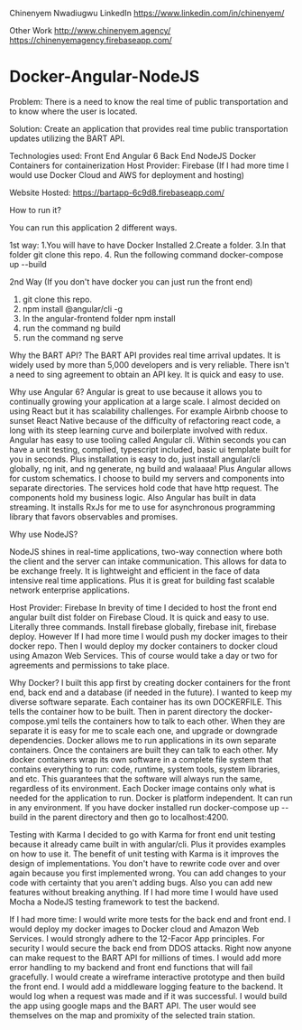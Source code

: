 Chinenyem Nwadiugwu LinkedIn
https://www.linkedin.com/in/chinenyem/

Other Work
http://www.chinenyem.agency/
https://chinenyemagency.firebaseapp.com/

# Docker-Angular-NodeJS

Problem: There is a need to know the real time of public transportation and to know where the user is located.

Solution: Create an application that provides real time public transportation updates utilizing the BART API.

Technologies used:
Front End Angular 6
Back End NodeJS
Docker Containers for containerization
Host Provider: Firebase
(If I had more time I would use Docker Cloud and AWS for deployment and hosting)

Website Hosted:  https://bartapp-6c9d8.firebaseapp.com/

How to run it?

You can run this application 2 different ways. 

1st way:
1.You will have to have Docker Installed
2.Create a folder. 
3.In that folder git clone this repo.
4. Run the following command  docker-compose up --build

2nd Way (If you don't have docker you can just run the front end)
1. git clone this repo.
2. npm install @angular/cli -g
3. In the angular-frontend folder npm install
4. run the command ng build
5. run the command ng serve

Why the BART API?
The BART API provides real time arrival updates. It is widely used by more than 5,000 developers and is very reliable. There isn't a need to sing agreement to obtain an API key. It is quick and easy to use.

Why use Angular 6?
Angular is great to use because it allows you to continually growing your application at a large scale. I almost decided on using React but it has scalability challenges. For example Airbnb choose to sunset React Native because of the difficulty of refactoring react code, a long with its steep learning curve and boilerplate involved with redux. Angular has easy to use tooling called Angular cli. Within seconds you can have a unit testing, complied, typescript included, basic ui template built for you in seconds. Plus installation is easy to do, just install angular/cli globally, ng init, and ng generate, ng build and walaaaa! Plus Angular allows for custom schematics. I choose to build my servers and components into separate directories. The services hold code that have http request. The components hold my business logic. Also Angular has built in data streaming. It installs RxJs for me to use for asynchronous programming library that favors observables and promises.

Why use NodeJS?

NodeJS shines in real-time applications, two-way connection where both the client and the server can intake communication. This allows for data to be exchange freely. It is lightweight and efficient in the face of data intensive real time applications. Plus it is great for building fast scalable network enterprise applications.

Host Provider: Firebase
In brevity of time I decided to host the front end angular built dist folder on Firebase Cloud. It is quick and easy to use. Literally three commands. Install firebase globally, firebase init, firebase deploy. However If I had more time I would push my docker images to their docker repo. Then I would deploy my docker containers to docker cloud using Amazon Web Services. This of course would take a day or two for agreements and permissions to take place.

Why Docker?
I built this app first by creating docker containers for the front end, back end and a database (if needed in the future). I wanted to keep my diverse software separate. Each container has its own DOCKERFILE. This tells the container how to be built. Then in parent directory the docker-compose.yml tells the containers how to talk to each other.  When they are separate it is easy for me to scale each one, and upgrade or downgrade dependencies. Docker allows me to run applications in its own separate containers. Once the containers are built they can talk to each other. My docker containers wrap its own software in a complete file system that contains everything to run: code, runtime, system tools, system libraries, and etc. This guarantees that the software will always run the same, regardless of its environment. Each Docker image contains only what is needed for the application to run. Docker is platform independent. It can run in any environment. If you have docker installed run docker-compose up --build in the parent directory and then go to localhost:4200.

Testing with Karma
I decided to go with Karma for front end unit testing because it already came built in with angular/cli. Plus it provides examples on how to use it. The benefit of unit testing with Karma is it improves the design of implementations. You don't have to rewrite code over and over again because you first implemented wrong. You can add changes to your code with certainty that you aren't adding bugs. Also you can add new features without breaking anything. If I had more time I would have used Mocha a NodeJS testing framework to test the backend.

If I had more time:
I would write more tests for the back end and front end.
I would deploy my docker images to Docker cloud and Amazon Web Services.
I would strongly adhere to the 12-Facor App principles.
For security I would secure the back end from DDOS attacks. Right now anyone can make request to the BART API for millions of times.
I would add more error handling to my backend and front end functions that will fail gracefully.
I would create a wireframe interactive prototype and then build the front end.
I would add a  middleware logging feature to the backend. It would log when a request was made and if it was successful.
I would build the app using google maps and the BART API. The user would see themselves on the map and promixity of the selected train station. 
